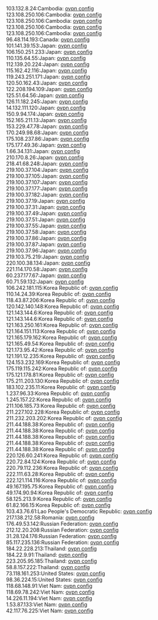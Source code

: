 103.132.8.24:Cambodia: [ovpn config](vpn/103_132_8_24.ovpn)  
123.108.250.106:Cambodia: [ovpn config](vpn/123_108_250_106.ovpn)  
123.108.250.106:Cambodia: [ovpn config](vpn/123_108_250_106.ovpn)  
123.108.250.106:Cambodia: [ovpn config](vpn/123_108_250_106.ovpn)  
123.108.250.106:Cambodia: [ovpn config](vpn/123_108_250_106.ovpn)  
96.48.114.193:Canada: [ovpn config](vpn/96_48_114_193.ovpn)  
101.141.39.153:Japan: [ovpn config](vpn/101_141_39_153.ovpn)  
106.150.251.233:Japan: [ovpn config](vpn/106_150_251_233.ovpn)  
110.135.64.55:Japan: [ovpn config](vpn/110_135_64_55.ovpn)  
112.139.20.224:Japan: [ovpn config](vpn/112_139_20_224.ovpn)  
115.162.42.116:Japan: [ovpn config](vpn/115_162_42_116.ovpn)  
119.243.251.171:Japan: [ovpn config](vpn/119_243_251_171.ovpn)  
120.50.162.43:Japan: [ovpn config](vpn/120_50_162_43.ovpn)  
122.208.194.109:Japan: [ovpn config](vpn/122_208_194_109.ovpn)  
125.51.64.56:Japan: [ovpn config](vpn/125_51_64_56.ovpn)  
126.11.182.245:Japan: [ovpn config](vpn/126_11_182_245.ovpn)  
14.132.111.120:Japan: [ovpn config](vpn/14_132_111_120.ovpn)  
150.9.94.174:Japan: [ovpn config](vpn/150_9_94_174.ovpn)  
152.165.211.13:Japan: [ovpn config](vpn/152_165_211_13.ovpn)  
153.229.47.78:Japan: [ovpn config](vpn/153_229_47_78.ovpn)  
170.249.98.68:Japan: [ovpn config](vpn/170_249_98_68.ovpn)  
175.108.237.86:Japan: [ovpn config](vpn/175_108_237_86.ovpn)  
175.177.49.36:Japan: [ovpn config](vpn/175_177_49_36.ovpn)  
1.66.34.131:Japan: [ovpn config](vpn/1_66_34_131.ovpn)  
210.170.8.26:Japan: [ovpn config](vpn/210_170_8_26.ovpn)  
218.41.68.248:Japan: [ovpn config](vpn/218_41_68_248.ovpn)  
219.100.37.104:Japan: [ovpn config](vpn/219_100_37_104.ovpn)  
219.100.37.105:Japan: [ovpn config](vpn/219_100_37_105.ovpn)  
219.100.37.107:Japan: [ovpn config](vpn/219_100_37_107.ovpn)  
219.100.37.177:Japan: [ovpn config](vpn/219_100_37_177.ovpn)  
219.100.37.182:Japan: [ovpn config](vpn/219_100_37_182.ovpn)  
219.100.37.19:Japan: [ovpn config](vpn/219_100_37_19.ovpn)  
219.100.37.31:Japan: [ovpn config](vpn/219_100_37_31.ovpn)  
219.100.37.49:Japan: [ovpn config](vpn/219_100_37_49.ovpn)  
219.100.37.51:Japan: [ovpn config](vpn/219_100_37_51.ovpn)  
219.100.37.55:Japan: [ovpn config](vpn/219_100_37_55.ovpn)  
219.100.37.58:Japan: [ovpn config](vpn/219_100_37_58.ovpn)  
219.100.37.86:Japan: [ovpn config](vpn/219_100_37_86.ovpn)  
219.100.37.87:Japan: [ovpn config](vpn/219_100_37_87.ovpn)  
219.100.37.96:Japan: [ovpn config](vpn/219_100_37_96.ovpn)  
219.103.75.219:Japan: [ovpn config](vpn/219_103_75_219.ovpn)  
220.100.38.134:Japan: [ovpn config](vpn/220_100_38_134.ovpn)  
221.114.170.58:Japan: [ovpn config](vpn/221_114_170_58.ovpn)  
60.237.177.67:Japan: [ovpn config](vpn/60_237_177_67.ovpn)  
60.71.59.132:Japan: [ovpn config](vpn/60_71_59_132.ovpn)  
106.242.181.115:Korea Republic of: [ovpn config](vpn/106_242_181_115.ovpn)  
110.14.24.39:Korea Republic of: [ovpn config](vpn/110_14_24_39.ovpn)  
118.43.87.206:Korea Republic of: [ovpn config](vpn/118_43_87_206.ovpn)  
120.142.140.148:Korea Republic of: [ovpn config](vpn/120_142_140_148.ovpn)  
121.143.144.6:Korea Republic of: [ovpn config](vpn/121_143_144_6.ovpn)  
121.143.144.6:Korea Republic of: [ovpn config](vpn/121_143_144_6.ovpn)  
121.163.250.161:Korea Republic of: [ovpn config](vpn/121_163_250_161.ovpn)  
121.164.151.113:Korea Republic of: [ovpn config](vpn/121_164_151_113.ovpn)  
121.165.179.162:Korea Republic of: [ovpn config](vpn/121_165_179_162.ovpn)  
121.165.49.54:Korea Republic of: [ovpn config](vpn/121_165_49_54.ovpn)  
121.173.95.42:Korea Republic of: [ovpn config](vpn/121_173_95_42.ovpn)  
121.191.12.235:Korea Republic of: [ovpn config](vpn/121_191_12_235.ovpn)  
124.153.232.169:Korea Republic of: [ovpn config](vpn/124_153_232_169.ovpn)  
175.119.115.242:Korea Republic of: [ovpn config](vpn/175_119_115_242.ovpn)  
175.121.178.81:Korea Republic of: [ovpn config](vpn/175_121_178_81.ovpn)  
175.211.203.130:Korea Republic of: [ovpn config](vpn/175_211_203_130.ovpn)  
183.102.235.11:Korea Republic of: [ovpn config](vpn/183_102_235_11.ovpn)  
1.237.96.33:Korea Republic of: [ovpn config](vpn/1_237_96_33.ovpn)  
1.245.157.22:Korea Republic of: [ovpn config](vpn/1_245_157_22.ovpn)  
211.106.185.73:Korea Republic of: [ovpn config](vpn/211_106_185_73.ovpn)  
211.227.102.228:Korea Republic of: [ovpn config](vpn/211_227_102_228.ovpn)  
211.232.203.202:Korea Republic of: [ovpn config](vpn/211_232_203_202.ovpn)  
211.44.188.38:Korea Republic of: [ovpn config](vpn/211_44_188_38.ovpn)  
211.44.188.38:Korea Republic of: [ovpn config](vpn/211_44_188_38.ovpn)  
211.44.188.38:Korea Republic of: [ovpn config](vpn/211_44_188_38.ovpn)  
211.44.188.38:Korea Republic of: [ovpn config](vpn/211_44_188_38.ovpn)  
211.44.188.38:Korea Republic of: [ovpn config](vpn/211_44_188_38.ovpn)  
220.126.60.241:Korea Republic of: [ovpn config](vpn/220_126_60_241.ovpn)  
220.72.84.124:Korea Republic of: [ovpn config](vpn/220_72_84_124.ovpn)  
220.79.112.236:Korea Republic of: [ovpn config](vpn/220_79_112_236.ovpn)  
222.111.63.28:Korea Republic of: [ovpn config](vpn/222_111_63_28.ovpn)  
222.121.114.116:Korea Republic of: [ovpn config](vpn/222_121_114_116.ovpn)  
49.167.195.75:Korea Republic of: [ovpn config](vpn/49_167_195_75.ovpn)  
49.174.90.94:Korea Republic of: [ovpn config](vpn/49_174_90_94.ovpn)  
58.125.213.9:Korea Republic of: [ovpn config](vpn/58_125_213_9.ovpn)  
61.82.166.15:Korea Republic of: [ovpn config](vpn/61_82_166_15.ovpn)  
103.43.76.61:Lao People's Democratic Republic: [ovpn config](vpn/103_43_76_61.ovpn)  
217.138.212.58:Romania: [ovpn config](vpn/217_138_212_58.ovpn)  
176.49.53.142:Russian Federation: [ovpn config](vpn/176_49_53_142.ovpn)  
212.12.20.208:Russian Federation: [ovpn config](vpn/212_12_20_208.ovpn)  
31.28.124.176:Russian Federation: [ovpn config](vpn/31_28_124_176.ovpn)  
85.117.235.136:Russian Federation: [ovpn config](vpn/85_117_235_136.ovpn)  
184.22.228.213:Thailand: [ovpn config](vpn/184_22_228_213.ovpn)  
184.22.9.91:Thailand: [ovpn config](vpn/184_22_9_91.ovpn)  
223.205.95.185:Thailand: [ovpn config](vpn/223_205_95_185.ovpn)  
58.8.157.222:Thailand: [ovpn config](vpn/58_8_157_222.ovpn)  
73.118.161.253:United States: [ovpn config](vpn/73_118_161_253.ovpn)  
98.36.224.15:United States: [ovpn config](vpn/98_36_224_15.ovpn)  
118.68.148.91:Viet Nam: [ovpn config](vpn/118_68_148_91.ovpn)  
118.69.78.242:Viet Nam: [ovpn config](vpn/118_69_78_242.ovpn)  
14.226.11.194:Viet Nam: [ovpn config](vpn/14_226_11_194.ovpn)  
1.53.87.133:Viet Nam: [ovpn config](vpn/1_53_87_133.ovpn)  
42.117.76.225:Viet Nam: [ovpn config](vpn/42_117_76_225.ovpn)  
